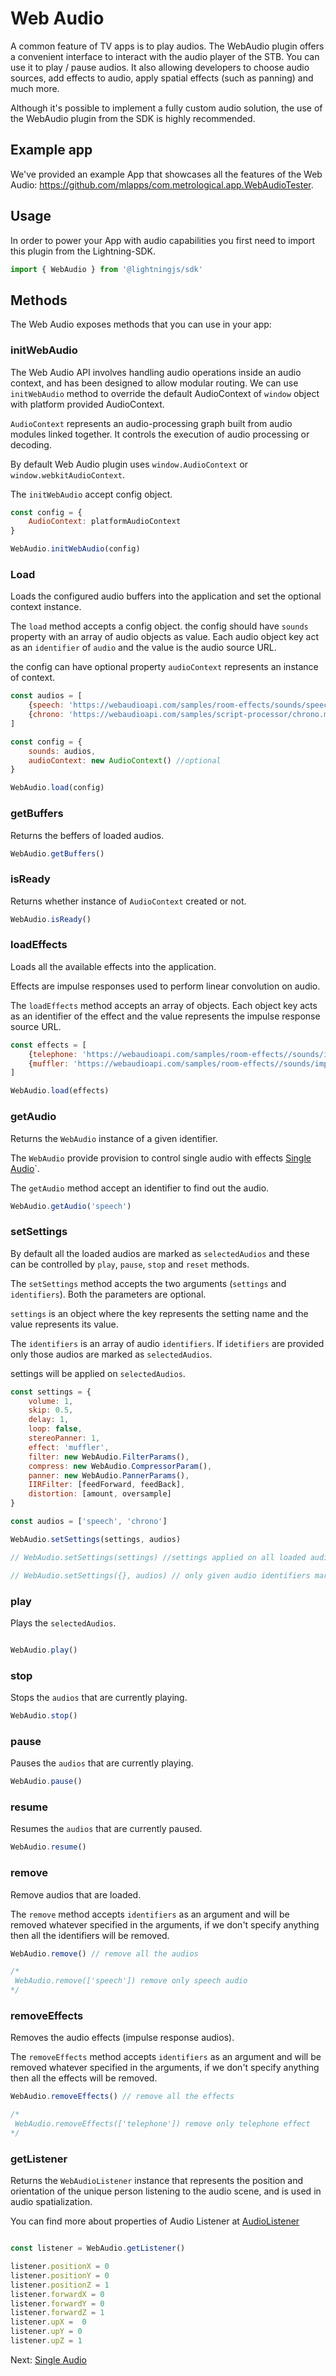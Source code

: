 # Web Audio

A common feature of TV apps is to play audios. The WebAudio plugin offers a convenient interface to interact with the audio player of the STB. You can use it to play / pause audios.
It also allowing developers to choose audio sources, add effects to audio, apply spatial effects (such as panning) and much more.

Although it's possible to implement a fully custom audio solution, the use of the WebAudio plugin from the SDK is highly recommended.

## Example app

We've provided an example App that showcases all the features of the Web Audio: https://github.com/mlapps/com.metrological.app.WebAudioTester.

## Usage

In order to power your App with audio capabilities you first need to import this plugin from the Lightning-SDK.

```js
import { WebAudio } from '@lightningjs/sdk'

```

## Methods

The Web Audio exposes methods that you can use in your app:

### initWebAudio

The Web Audio API involves handling audio operations inside an audio context, and has been designed to allow modular routing. We can use `initWebAudio` method to override the default AudioContext of `window` object with platform provided AudioContext.

`AudioContext` represents an audio-processing graph built from audio modules linked together.
It controls the execution of audio processing or decoding.

By default Web Audio plugin uses `window.AudioContext` or `window.webkitAudioContext`.

The `initWebAudio` accept config object.

```js
const config = {
    AudioContext: platformAudioContext
}

WebAudio.initWebAudio(config)
```

### Load

Loads the configured audio buffers into the application and set the optional context instance.

The `load` method accepts a config object.
the config should have `sounds` property with an array of audio objects as value. Each audio object key act as an `identifier` of `audio` and the value is the audio source URL.

the config can have optional property `audioContext` represents an instance of context.


```js
const audios = [
    {speech: 'https://webaudioapi.com/samples/room-effects/sounds/speech.mp3'},
    {chrono: 'https://webaudioapi.com/samples/script-processor/chrono.mp3'}
]

const config = {
    sounds: audios,
    audioContext: new AudioContext() //optional
}

WebAudio.load(config)
```
### getBuffers

Returns the beffers of loaded audios.

```js
WebAudio.getBuffers()
```

### isReady

Returns whether instance of `AudioContext` created or not.

```js
WebAudio.isReady()
```

### loadEffects

Loads all the available effects into the application.

Effects are impulse responses used to perform linear convolution on audio.

The `loadEffects` method accepts an array of objects. Each object key acts as an identifier of the effect and the value represents the impulse response source URL.

```js
const effects = [
    {telephone: 'https://webaudioapi.com/samples/room-effects//sounds/impulse-response/telephone.wav' },
    {muffler: 'https://webaudioapi.com/samples/room-effects//sounds/impulse-response/muffler.wav' },
]

WebAudio.load(effects)
```

### getAudio

Returns the `WebAudio` instance of a given identifier.

The `WebAudio` provide provision to control single audio with effects [Single Audio](singleAudio.md)`.

The `getAudio` method accept an identifier
to find out the audio.

```js
WebAudio.getAudio('speech')
```

### setSettings

By default all the loaded audios are marked as `selectedAudios` and these can be controlled by `play`, `pause`, `stop` and `reset` methods.

The `setSettings` method accepts the two arguments
(`settings` and `identifiers`). Both the parameters are optional.

`settings` is an object where the key represents the setting name and the value represents its value.

The `identifiers` is an array of audio `identifiers`. If `idetifiers` are provided only those audios are marked as `selectedAudios`.

settings will be applied on `selectedAudios`.

```js
const settings = {
    volume: 1,
    skip: 0.5,
    delay: 1,
    loop: false,
    stereoPanner: 1,
    effect: 'muffler',
    filter: new WebAudio.FilterParams(),
    compress: new WebAudio.CompressorParam(),
    panner: new WebAudio.PannerParams(),
    IIRFilter: [feedForward, feedBack],
    distortion: [amount, oversample]
}

const audios = ['speech', 'chrono']

WebAudio.setSettings(settings, audios)

// WebAudio.setSettings(settings) //settings applied on all loaded audios

// WebAudio.setSettings({}, audios) // only given audio identifiers marked as selectedAudios with empty settings.
```

### play

Plays the `selectedAudios`.

```js

WebAudio.play()
```

### stop

Stops the `audios` that are currently playing.

```js
WebAudio.stop()
```

### pause

Pauses the `audios` that are currently playing.

```js
WebAudio.pause()
```

### resume

Resumes the `audios` that are currently paused.

```js
WebAudio.resume()
```

### remove

Remove audios that are loaded.

The `remove` method accepts `identifiers` as an argument and will be removed whatever specified in the arguments, if we don't specify anything then all the identifiers will be removed.

```js
WebAudio.remove() // remove all the audios

/*
 WebAudio.remove(['speech']) remove only speech audio
*/
```

### removeEffects

Removes the audio effects (impulse response audios).

The `removeEffects` method accepts `identifiers` as an argument and will be removed whatever specified in the arguments, if we don't specify anything then all the effects will be removed.

```js
WebAudio.removeEffects() // remove all the effects

/*
 WebAudio.removeEffects(['telephone']) remove only telephone effect
*/
```

### getListener

Returns the `WebAudioListener` instance that represents the position and orientation of the unique person listening to the audio scene, and is used in audio spatialization.

You can find more about properties of Audio Listener at [AudioListener](https://developer.mozilla.org/en-US/docs/Web/API/AudioListener#properties)

```js

const listener = WebAudio.getListener()

listener.positionX = 0
listener.positionY = 0
listener.positionZ = 1
listener.forwardX = 0
listener.forwardY = 0
listener.forwardZ = 1
listener.upX =  0
listener.upY = 0
listener.upZ = 1

```

Next:
[Single Audio](singleAudio.md)
